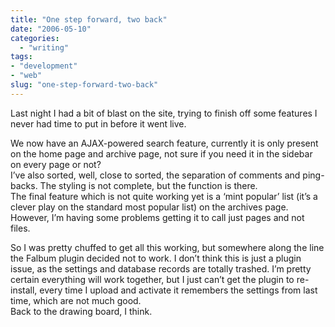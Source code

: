 ```yaml
---
title: "One step forward, two back"
date: "2006-05-10"
categories: 
  - "writing"
tags:
- "development"
- "web"
slug: "one-step-forward-two-back"
---
```


Last night I had a bit of blast on the site, trying to finish off some features I never had time to put in before it went live.

We now have an AJAX-powered search feature, currently it is only present on the home page and archive page, not sure if you need it in the sidebar on every page or not?  
I’ve also sorted, well, close to sorted, the separation of comments and ping-backs. The styling is not complete, but the function is there.  
The final feature which is not quite working yet is a ‘mint popular’ list (it’s a clever play on the standard most popular list) on the archives page. However, I’m having some problems getting it to call just pages and not files.

So I was pretty chuffed to get all this working, but somewhere along the line the Falbum plugin decided not to work. I don’t think this is just a plugin issue, as the settings and database records are totally trashed. I’m pretty certain everything will work together, but I just can’t get the plugin to re-install, every time I upload and activate it remembers the settings from last time, which are not much good.  
Back to the drawing board, I think.
